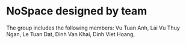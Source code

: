 # NoSpace designed by team
The group includes the following members: Vu Tuan Anh, Lai Vu Thuy Ngan, Le Tuan Dat, Dinh Van Khai, Dinh Viet Hoang, 
